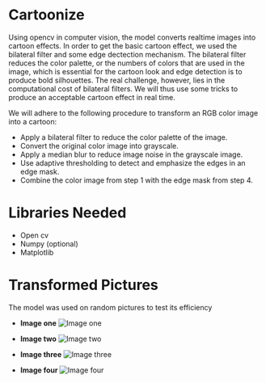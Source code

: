 # Cartoonize

Using opencv in computer vision, the model converts realtime images into cartoon effects. In order to get the basic cartoon effect, we used the bilateral filter and some edge dectection mechanism. The bilateral filter reduces the color palette, or the numbers of colors that are used in the image, which is essential for the cartoon look and edge detection is to produce bold silhouettes. The real challenge, however, lies in the computational cost of bilateral filters. We will thus use some tricks to produce an acceptable cartoon effect in real time.

We will adhere to the following procedure to transform an RGB color image into a cartoon:

- Apply a bilateral filter to reduce the color palette of the image.
- Convert the original color image into grayscale.
- Apply a median blur to reduce image noise in the grayscale image.
- Use adaptive thresholding to detect and emphasize the edges in an edge mask.
- Combine the color image from step 1 with the edge mask from step 4.

# Libraries Needed
- Open cv
- Numpy (optional)
- Matplotlib

# Transformed Pictures
The model was used on random pictures to test its efficiency

- **Image one**
![Image one](https://github.com/aloko001/Cartoonize/blob/master/Animated/nafisat_pic.jpg)

- **Image two**
![Image two](https://github.com/aloko001/Cartoonize/blob/master/Animated/apst_josh.jpg)

- **Image three**
![Image three](https://github.com/aloko001/Cartoonize/blob/master/Animated/duncan.jpg)

- **Image four**
![Image four](https://github.com/aloko001/Cartoonize/blob/master/Animated/lion.jpg)
